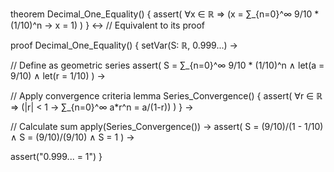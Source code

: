 theorem Decimal_One_Equality() {
  assert(
    ∀x ∈ ℝ ⇒ 
      (x = ∑_{n=0}^∞ 9/10 * (1/10)^n → x = 1)
  )
} ↔ // Equivalent to its proof

proof Decimal_One_Equality() {
  setVar(S: ℝ, 0.999...) →
  
  // Define as geometric series
  assert(
    S = ∑_{n=0}^∞ 9/10 * (1/10)^n ∧
    let(a = 9/10) ∧
    let(r = 1/10)
  ) →

  // Apply convergence criteria
  lemma Series_Convergence() {
    assert(
      ∀r ∈ ℝ ⇒
        (|r| < 1 →
          ∑_{n=0}^∞ a*r^n = a/(1-r))
    )
  } →

  // Calculate sum
  apply(Series_Convergence()) →
  assert(
    S = (9/10)/(1 - 1/10) ∧
    S = (9/10)/(9/10) ∧
    S = 1
  ) →

  assert("0.999... = 1")
}

